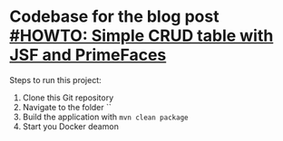 # Codebase for the blog post [#HOWTO: Simple CRUD table with JSF and PrimeFaces]()

Steps to run this project:

1. Clone this Git repository
2. Navigate to the folder ``
3. Build the application with `mvn clean package`
4. Start you Docker deamon
